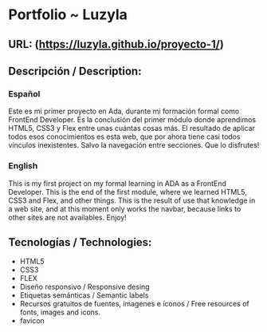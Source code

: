 # Portfolio ~ Luzyla

## URL: (https://luzyla.github.io/proyecto-1/)

## Descripción / Description:
### Español
Este es mi primer proyecto en Ada, durante mi formación formal como FrontEnd Developer. Es la conclusión del primer módulo donde aprendimos HTML5, CSS3 y Flex entre unas cuántas cosas más. El resultado de aplicar todos esos conocimientos es esta web, que por ahora tiene casi todos vínculos inexistentes. Salvo la navegación entre secciones. Que lo disfrutes!

### English
This is my first project on my formal learning in ADA as a FrontEnd Developer. This is the end of the first module, where we learned HTML5, CSS3 and Flex, and other things. This is the result of use that knowledge in a web site, and at this moment only works the navbar, because links to other sites are not availables. Enjoy!

## Tecnologías / Technologies:
- HTML5
- CSS3
- FLEX
- Diseño responsivo / Responsive desing
- Etiquetas semánticas / Semantic labels
- Recursos gratuitos de fuentes, imagenes e íconos / Free resources of fonts, images and icons.
- favicon

